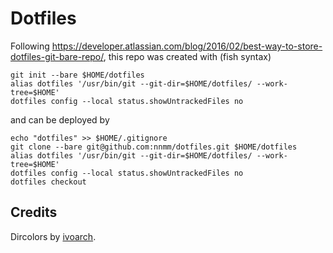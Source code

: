 # Dotfiles


Following https://developer.atlassian.com/blog/2016/02/best-way-to-store-dotfiles-git-bare-repo/, this repo was created with (fish syntax)

```
git init --bare $HOME/dotfiles
alias dotfiles '/usr/bin/git --git-dir=$HOME/dotfiles/ --work-tree=$HOME'
dotfiles config --local status.showUntrackedFiles no
```

and can be deployed by 

```
echo "dotfiles" >> $HOME/.gitignore
git clone --bare git@github.com:nnmm/dotfiles.git $HOME/dotfiles
alias dotfiles '/usr/bin/git --git-dir=$HOME/dotfiles/ --work-tree=$HOME'
dotfiles config --local status.showUntrackedFiles no
dotfiles checkout
```

## Credits
Dircolors by [ivoarch](https://github.com/ivoarch/dircolors-zenburn).
